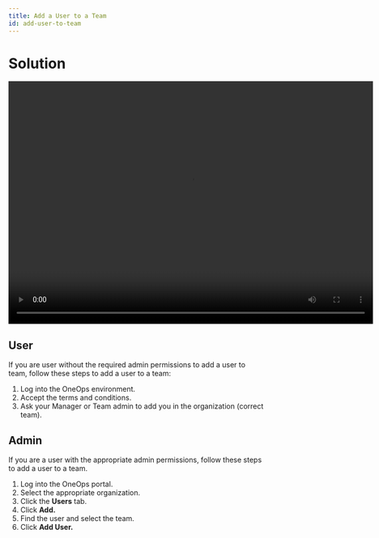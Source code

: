 ```yaml
---
title: Add a User to a Team
id: add-user-to-team
---
```


# Solution

<video width="720" height="480" preload="metadata" controls="" class="grovo-video">
    <source src="http://videos.grovo.com/walmart-oneops-0215_adding-users-to-a-team_4668.webm?vpv=1" type="video/webm">
    Your browser does not implement HTML5 video. 
</video>

## User

If you are user without the required admin permissions to add a user to team, follow these steps to add a user to a team:

1. Log into the OneOps environment.
2. Accept the terms and conditions.
3. Ask your Manager or Team admin to add you in the organization (correct team).

## Admin

If you are a user with the appropriate admin permissions, follow these steps to add a user to a team.

1. Log into the OneOps portal.
2. Select the appropriate organization.
3. Click the **Users** tab.
4. Click **Add.**
5. Find the user and select the team.
6. Click **Add User.**
